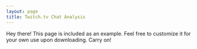```yaml
---
layout: page
title: Twitch.tv Chat Analysis 
---
```


<p class="message">
  Hey there! This page is included as an example. Feel free to customize it for your own use upon downloading. Carry on!
</p>

